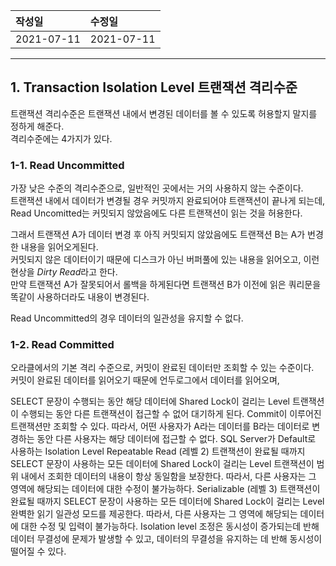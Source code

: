 |작성일|수정일|
|:----|:----|
|2021-07-11|2021-07-11|

--------

## 1. Transaction Isolation Level 트랜잭션 격리수준

트랜잭션 격리수준은 트랜잭션 내에서 변경된 데이터를 볼 수 있도록 허용할지 말지를 정하게 해준다.    
격리수준에는 4가지가 있다.    

### 1-1. Read Uncommitted

가장 낮은 수준의 격리수준으로, 일반적인 곳에서는 거의 사용하지 않는 수준이다.    
트랜잭션 내에서 데이터가 변경될 경우 커밋까지 완료되어야 트랜잭션이 끝나게 되는데, Read Uncomitted는 커밋되지 않았음에도 다른 트랜잭션이 읽는 것을 허용한다.    

그래서 트랜잭션 A가 데이터 변경 후 아직 커밋되지 않았음에도 트랜잭션 B는 A가 번경한 내용을 읽어오게된다.    
커밋되지 않은 데이터이기 때문에 디스크가 아닌 버퍼풀에 있는 내용을 읽어오고, 이런 현상을 *Dirty Read*라고 한다.    
만약 트랜잭션 A가 잘못되어서 롤백을 하게된다면 트랜잭션 B가 이전에 읽은 쿼리문을 똑같이 사용하더라도 내용이 변경된다.

Read Uncommitted의 경우 데이터의 일관성을 유지할 수 없다.    


### 1-2. Read Committed

오라클에서의 기본 격리 수준으로, 커밋이 완료된 데이터만 조회할 수 있는 수준이다.    
커밋이 완료된 데이터를 읽어오기 때문에 언두로그에서 데이터를 읽어오며, 


SELECT 문장이 수행되는 동안 해당 데이터에 Shared Lock이 걸리는 Level
트랜잭션이 수행되는 동안 다른 트랜잭션이 접근할 수 없어 대기하게 된다.
Commit이 이루어진 트랜잭션만 조회할 수 있다.
따라서, 어떤 사용자가 A라는 데이터를 B라는 데이터로 변경하는 동안 다른 사용자는 해당 데이터에 접근할 수 없다.
SQL Server가 Default로 사용하는 Isolation Level
Repeatable Read (레벨 2)
트랜잭션이 완료될 때까지 SELECT 문장이 사용하는 모든 데이터에 Shared Lock이 걸리는 Level
트랜잭션이 범위 내에서 조회한 데이터의 내용이 항상 동일함을 보장한다.
따라서, 다른 사용자는 그 영역에 해당되는 데이터에 대한 수정이 불가능하다.
Serializable (레벨 3)
트랜잭션이 완료될 때까지 SELECT 문장이 사용하는 모든 데이터에 Shared Lock이 걸리는 Level
완벽한 읽기 일관성 모드를 제공한다.
따라서, 다른 사용자는 그 영역에 해당되는 데이터에 대한 수정 및 입력이 불가능하다.
Isolation level 조정은 동시성이 증가되는데 반해 데이터 무결성에 문제가 발생할 수 있고, 데이터의 무결성을 유지하는 데 반해 동시성이 떨어질 수 있다.
